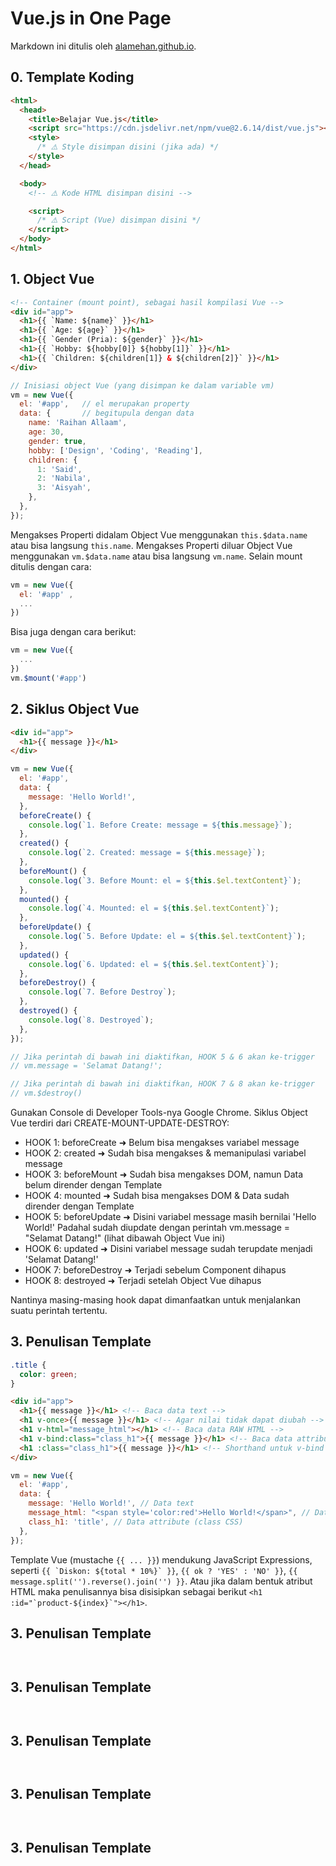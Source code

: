 # Vue.js in One Page

Markdown ini ditulis oleh <a href="https://alamehan.github.io/">alamehan.github.io</a>.

## **0. Template Koding**

```HTML
<html>
  <head>
    <title>Belajar Vue.js</title>
    <script src="https://cdn.jsdelivr.net/npm/vue@2.6.14/dist/vue.js"></script>
    <style>
      /* ⚠️ Style disimpan disini (jika ada) */
    </style>
  </head>

  <body>
    <!-- ⚠️ Kode HTML disimpan disini -->

    <script>
      /* ⚠️ Script (Vue) disimpan disini */
    </script>
  </body>
</html>
```

## **1. Object Vue**

```HTML
<!-- Container (mount point), sebagai hasil kompilasi Vue -->
<div id="app">
  <h1>{{ `Name: ${name}` }}</h1>
  <h1>{{ `Age: ${age}` }}</h1>
  <h1>{{ `Gender (Pria): ${gender}` }}</h1>
  <h1>{{ `Hobby: ${hobby[0]} ${hobby[1]}` }}</h1>
  <h1>{{ `Children: ${children[1]} & ${children[2]}` }}</h1>
</div>
```

```Javascript
// Inisiasi object Vue (yang disimpan ke dalam variable vm)
vm = new Vue({
  el: '#app',   // el merupakan property
  data: {       // begitupula dengan data
    name: 'Raihan Allaam',
    age: 30,
    gender: true,
    hobby: ['Design', 'Coding', 'Reading'],
    children: {
      1: 'Said',
      2: 'Nabila',
      3: 'Aisyah',
    },
  },
});
```

Mengakses Properti didalam Object Vue menggunakan ```this.$data.name``` atau bisa langsung ```this.name```. Mengakses Properti diluar Object Vue menggunakan ```vm.$data.name``` atau bisa langsung ```vm.name```. Selain mount ditulis dengan cara:

```Javascript
vm = new Vue({ 
  el: '#app' ,
  ...
})
```

Bisa juga dengan cara berikut:

```Javascript
vm = new Vue({
  ...
})
vm.$mount('#app')
```

## **2. Siklus Object Vue**

```HTML
<div id="app">
  <h1>{{ message }}</h1>
</div>
```

```Javascript
vm = new Vue({
  el: '#app',
  data: {
    message: 'Hello World!',
  },
  beforeCreate() {
    console.log(`1. Before Create: message = ${this.message}`);
  },
  created() {
    console.log(`2. Created: message = ${this.message}`);
  },
  beforeMount() {
    console.log(`3. Before Mount: el = ${this.$el.textContent}`);
  },
  mounted() {
    console.log(`4. Mounted: el = ${this.$el.textContent}`);
  },
  beforeUpdate() {
    console.log(`5. Before Update: el = ${this.$el.textContent}`);
  },
  updated() {
    console.log(`6. Updated: el = ${this.$el.textContent}`);
  },
  beforeDestroy() {
    console.log(`7. Before Destroy`);
  },
  destroyed() {
    console.log(`8. Destroyed`);
  },
});

// Jika perintah di bawah ini diaktifkan, HOOK 5 & 6 akan ke-trigger
// vm.message = 'Selamat Datang!';

// Jika perintah di bawah ini diaktifkan, HOOK 7 & 8 akan ke-trigger
// vm.$destroy()
```

Gunakan Console di Developer Tools-nya Google Chrome. Siklus Object Vue terdiri dari CREATE-MOUNT-UPDATE-DESTROY:
- HOOK 1: beforeCreate ➜ Belum bisa mengakses variabel message
- HOOK 2: created ➜ Sudah bisa mengakses & memanipulasi variabel message
- HOOK 3: beforeMount ➜ Sudah bisa mengakses DOM, namun Data belum dirender dengan Template
- HOOK 4: mounted ➜ Sudah bisa mengakses DOM & Data sudah dirender dengan Template
- HOOK 5: beforeUpdate ➜ Disini variabel message masih bernilai 'Hello World!' Padahal sudah diupdate dengan perintah vm.message = "Selamat Datang!" (lihat dibawah Object Vue ini)
- HOOK 6: updated ➜ Disini variabel message sudah terupdate menjadi 'Selamat Datang!'
- HOOK 7: beforeDestroy ➜ Terjadi sebelum Component dihapus
- HOOK 8: destroyed ➜ Terjadi setelah Object Vue dihapus

Nantinya masing-masing hook dapat dimanfaatkan untuk menjalankan suatu perintah tertentu.

## **3. Penulisan Template**

```CSS
.title {
  color: green;
}
```

```HTML
<div id="app">
  <h1>{{ message }}</h1> <!-- Baca data text -->
  <h1 v-once>{{ message }}</h1> <!-- Agar nilai tidak dapat diubah -->
  <h1 v-html="message_html"></h1> <!-- Baca data RAW HTML -->
  <h1 v-bind:class="class_h1">{{ message }}</h1> <!-- Baca data attribute -->
  <h1 :class="class_h1">{{ message }}</h1> <!-- Shorthand untuk v-bind -->
</div>
```

```Javascript
vm = new Vue({
  el: '#app',
  data: {
    message: 'Hello World!', // Data text
    message_html: "<span style='color:red'>Hello World!</span>", // Data RAW HTML
    class_h1: 'title', // Data attribute (class CSS)
  },
});
```

Template Vue (mustache ```{{ ... }}```) mendukung JavaScript Expressions, seperti ```{{ `Diskon: ${total * 10%}` }}```, ```{{ ok ? 'YES' : 'NO' }}```, ```{{ message.split('').reverse().join('') }}```. Atau jika dalam bentuk atribut HTML maka penulisannya bisa disisipkan sebagai berikut ```<h1 :id="`product-${index}`"></h1>```.

## **3. Penulisan Template**

```HTML

```

```Javascript

```

## **3. Penulisan Template**

```HTML

```

```Javascript

```

## **3. Penulisan Template**

```HTML

```

```Javascript

```

## **3. Penulisan Template**

```HTML

```

```Javascript

```

## **3. Penulisan Template**

```HTML

```

```Javascript

```

